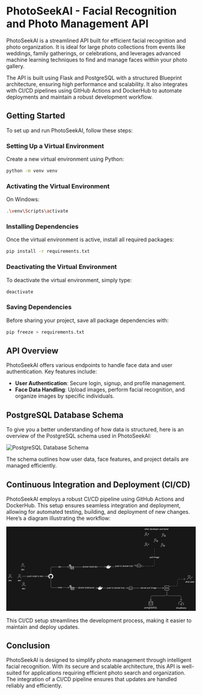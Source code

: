 # PhotoSeekAI - Facial Recognition and Photo Management API

PhotoSeekAI is a streamlined API built for efficient facial recognition and photo organization. It is ideal for large photo collections from events like weddings, family gatherings, or celebrations, and leverages advanced machine learning techniques to find and manage faces within your photo gallery.

The API is built using Flask and PostgreSQL with a structured Blueprint architecture, ensuring high performance and scalability. It also integrates with CI/CD pipelines using GitHub Actions and DockerHub to automate deployments and maintain a robust development workflow.

## Getting Started

To set up and run PhotoSeekAI, follow these steps:

### Setting Up a Virtual Environment
Create a new virtual environment using Python:
```sh
python -m venv venv
```

### Activating the Virtual Environment
On Windows:
```sh
.\venv\Scripts\activate
```

### Installing Dependencies
Once the virtual environment is active, install all required packages:
```sh
pip install -r requirements.txt
```

### Deactivating the Virtual Environment
To deactivate the virtual environment, simply type:
```sh
deactivate
```

### Saving Dependencies
Before sharing your project, save all package dependencies with:
```sh
pip freeze > requirements.txt
```

## API Overview
PhotoSeekAI offers various endpoints to handle face data and user authentication. Key features include:
- **User Authentication**: Secure login, signup, and profile management.
- **Face Data Handling**: Upload images, perform facial recognition, and organize images by specific individuals.

## PostgreSQL Database Schema
To give you a better understanding of how data is structured, here is an overview of the PostgreSQL schema used in PhotoSeekAI:

![PostgreSQL Database Schema](schema.svg)

The schema outlines how user data, face features, and project details are managed efficiently.

## Continuous Integration and Deployment (CI/CD)
PhotoSeekAI employs a robust CI/CD pipeline using GitHub Actions and DockerHub. This setup ensures seamless integration and deployment, allowing for automated testing, building, and deployment of new changes. Here’s a diagram illustrating the workflow:

![CI/CD Pipeline](cicd.jpg)

This CI/CD setup streamlines the development process, making it easier to maintain and deploy updates.

## Conclusion
PhotoSeekAI is designed to simplify photo management through intelligent facial recognition. With its secure and scalable architecture, this API is well-suited for applications requiring efficient photo search and organization. The integration of a CI/CD pipeline ensures that updates are handled reliably and efficiently.
